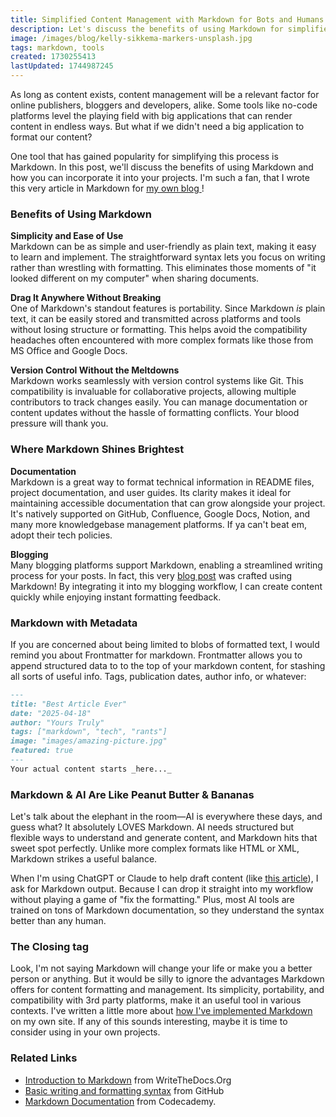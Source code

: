 ```yaml
---
title: Simplified Content Management with Markdown for Bots and Humans
description: Let's discuss the benefits of using Markdown for simplified content management. Incorporate Markdown into your projects, from documentation to blogging, to enhance your content workflow
image: /images/blog/kelly-sikkema-markers-unsplash.jpg
tags: markdown, tools
created: 1730255413
lastUpdated: 1744987245
---
```


As long as content exists, content management will be a relevant factor for online publishers, bloggers and developers, alike. Some tools like no-code platforms level the playing field with big applications that can render content in endless ways. But what if we didn't need a big application to format our content?

One tool that has gained popularity for simplifying this process is Markdown. In this post, we'll discuss the benefits of using Markdown and how you can incorporate it into your projects. I'm such a fan, that I wrote this very article in Markdown for [my own blog ](https://magill.dev/blog)!

### Benefits of Using Markdown

**Simplicity and Ease of Use**  
Markdown can be as simple and user-friendly as plain text, making it easy to learn and implement. The straightforward syntax lets you focus on writing rather than wrestling with formatting. This eliminates those moments of "it looked different on my computer" when sharing documents.

**Drag It Anywhere Without Breaking**  
One of Markdown's standout features is portability. Since Markdown _is_ plain text, it can be easily stored and transmitted across platforms and tools without losing structure or formatting. This helps avoid the compatibility headaches often encountered with more complex formats like those from MS Office and Google Docs.

**Version Control Without the Meltdowns**  
Markdown works seamlessly with version control systems like Git. This compatibility is invaluable for collaborative projects, allowing multiple contributors to track changes easily. You can manage documentation or content updates without the hassle of formatting conflicts. Your blood pressure will thank you.

### Where Markdown Shines Brightest

**Documentation**  
Markdown is a great way to format technical information in README files, project documentation, and user guides. Its clarity makes it ideal for maintaining accessible documentation that can grow alongside your project. It's natively supported on GitHub, Confluence, Google Docs, Notion, and many more knowledgebase management platforms. If ya can't beat em, adopt their tech policies. 

**Blogging**  
Many blogging platforms support Markdown, enabling a streamlined writing process for your posts. In fact, this very [blog post](https://magill.dev/post/simplified-content-management-with-markdown) was crafted using Markdown! By integrating it into my blogging workflow, I can create content quickly while enjoying instant formatting feedback. 

### Markdown with Metadata

If you are concerned about being limited to blobs of formatted text, I would remind you about Frontmatter for markdown.  Frontmatter allows you to append structured data to to the top of your markdown content, for stashing all sorts of useful info. Tags, publication dates, author info, or whatever:

```markdown
---
title: "Best Article Ever"
date: "2025-04-18"
author: "Yours Truly"
tags: ["markdown", "tech", "rants"]
image: "images/amazing-picture.jpg"
featured: true
---
Your actual content starts _here..._
```

### Markdown & AI Are Like Peanut Butter & Bananas

Let's talk about the elephant in the room—AI is everywhere these days, and guess what? It absolutely LOVES Markdown. AI needs structured but flexible ways to understand and generate content, and Markdown hits that sweet spot perfectly. Unlike more complex formats like HTML or XML, Markdown strikes a useful balance.

When I'm using ChatGPT or Claude to help draft content (like [this article](https://magill.dev/post/row-level-security-in-serverless-postgresql-for-hipaa-compliance)), I ask for Markdown output. Because I can drop it straight into my workflow without playing a game of "fix the formatting." Plus, most AI tools are trained on tons of Markdown documentation, so they understand the syntax better than any human. 

### The Closing tag

Look, I'm not saying Markdown will change your life or make you a better person or anything. But it would be silly to ignore the advantages Markdown offers for content formatting and management. Its simplicity, portability, and compatibility with 3rd party platforms, make it an useful tool in various contexts. I've written a little more about [how I've implemented Markdown](https://magill.dev/post/lets-breakdown-this-website) on my own site. If any of this sounds interesting, maybe it is time to consider using in your own projects.

### Related Links

- [Introduction to Markdown](https://www.writethedocs.org/guide/writing/markdown/) from WriteTheDocs.Org
- [Basic writing and formatting syntax](https://docs.github.com/en/get-started/writing-on-github/getting-started-with-writing-and-formatting-on-github/basic-writing-and-formatting-syntax) from GitHub
- [Markdown Documentation](https://www.codecademy.com/resources/docs/markdown) from Codecademy.
